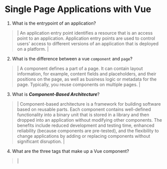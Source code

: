 # Single Page Applications with Vue
01. What is the entrypoint of an application?

  > | An application entry point identifies a resource that is an access point to an application. Application entry points are used to control users' access to different versions of an application that is deployed on a platform. |

02. What is the difference between a vue `component` and `page`?

  > | A component defines a part of a page. It can contain layout information, for example, content fields and placeholders, and their positions on the page, as well as business logic or metadata for the page. Typically, you reuse components on multiple pages. |

03. What is ***Component-Based Architecture***?

  > | Component-based architecture is a framework for building software based on reusable parts. Each component contains well-defined functionality into a binary unit that is stored in a library and then dropped into an application without modifying other components. The benefits include reduced development and testing time, enhanced reliability (because components are pre-tested), and the flexibility to change applications by adding or replacing components without significant disruption. |

04. What are the three tags that make up a Vue component?

> | <script> <t e m p l a t e> <style> |

05. What are ***lifecycle hooks***? What are lifecycle hooks used for?

  > | Your application can use lifecycle hook methods to tap into key events in the lifecycle of a component or directive to initialize new instances, initiate change detection when needed, respond to updates during change detection, and clean up before deletion of instances.  |

06. Which component in Vue does the vue-router use to mount pages onto?

  > | The RouterView component tells Vue Router where to render the current route component. That's the component that corresponds to the current URL path. It doesn't have to be in App.vue, you can put it anywhere to adapt it to your layout, but it does need to be included somewhere, otherwise Vue Router won't render anything. |

07. What is the difference between the `AppState` and the state object within a component?

  > | ANSWER HERE |

08. What is the responsibility of `Services` in our Vue projects?

  > | Services are focused pieces of reusable and testable code that you can use across your application. Thinking of any logic in your application as a collection of services can help you structure everything in a more maintainable way. The service should handle most of the logic, leaving controllers to do as little heavy lifting as possible( In Vue scenario: Let Vue handle synchronization between DOM and javascript, rest can be done in service). |

09. What are ***props*** and how are they used? Provide an example

  > | Props is a keyword that stands for Properties. Props are how we pass variables and other information around between different components. This is similar to how in Javascript we can pass variables into functions as arguments. |
	> | -----------------------------------------------
	> | <template>
	> |	<Camera 
	> |		name="Sony A7RIV" 
	> |		img="../sony-a7riv.jpg" 
	> |	/>
	> | </template> |
	> | -----------------------------------------------
	> | <template>
	> | 	<div class="camera">
	> | 		<h2 class="camera__name"></h2>
	> | 		<img class="camera__image" src="img" />
	> | 	</div>
	> | </template> |
	> | -----------------------------------------------
	> | <template>
	> | 	<Camera
	> | 		v-bind:name="cameraName"
	> | 		v-bind:img="cameraImage"
	> | 	/>
	> | </template>
	> | ----------------------------------------------- OR
	> | <template>
	> | 	<Camera
	> |		:name="cameraName"
	> |		:img="cameraImage || '../no-camera-found.jpg'"
	> | 	/>
	> | </template>
	> | -----------------------------------------------
	> | export default {
	> | 	name: 'Camera',
	> | 	props: {
	> | 		name: {
	> | 			type: String,
	> | 		},
	> |		img: {
	> | 			type: String,
	> |		}
	> |	}
	> | }



10. What is the Vue method used to create watchable objects such as `state` or `AppState`?

  > | With Composition API, we can use the watch function to trigger a callback whenever a piece of reactive state changes. There are multiple types of watchers as well. These include deep watchers, eager watchers, and once watchers. It is common for the watcher callback to use exactly the same reactive state as the source in which you would use watchEffect(). WatchEffect() allows us to track the callback's reactive dependencies automatically. |
